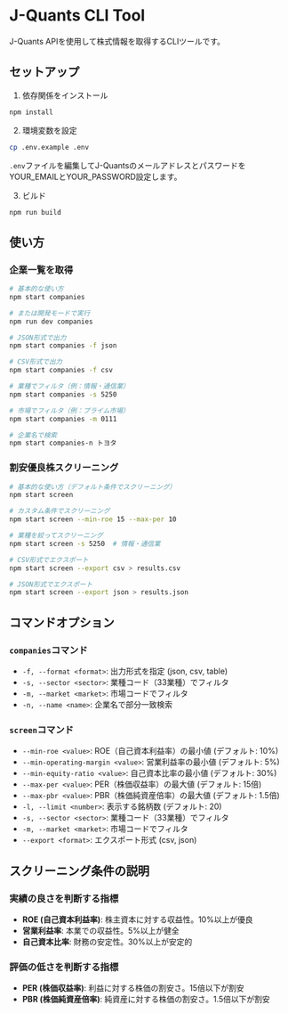 # J-Quants CLI Tool

J-Quants APIを使用して株式情報を取得するCLIツールです。

## セットアップ

1. 依存関係をインストール
```bash
npm install
```

2. 環境変数を設定
```bash
cp .env.example .env
```

`.env`ファイルを編集してJ-QuantsのメールアドレスとパスワードをYOUR_EMAILとYOUR_PASSWORD設定します。

3. ビルド
```bash
npm run build
```

## 使い方

### 企業一覧を取得
```bash
# 基本的な使い方
npm start companies

# または開発モードで実行
npm run dev companies

# JSON形式で出力
npm start companies -f json

# CSV形式で出力
npm start companies -f csv

# 業種でフィルタ（例：情報・通信業）
npm start companies -s 5250

# 市場でフィルタ（例：プライム市場）
npm start companies -m 0111

# 企業名で検索
npm start companies-n トヨタ
```

### 割安優良株スクリーニング
```bash
# 基本的な使い方（デフォルト条件でスクリーニング）
npm start screen

# カスタム条件でスクリーニング
npm start screen --min-roe 15 --max-per 10

# 業種を絞ってスクリーニング
npm start screen -s 5250  # 情報・通信業

# CSV形式でエクスポート
npm start screen --export csv > results.csv

# JSON形式でエクスポート
npm start screen --export json > results.json
```

## コマンドオプション

### `companies`コマンド
- `-f, --format <format>`: 出力形式を指定 (json, csv, table)
- `-s, --sector <sector>`: 業種コード（33業種）でフィルタ
- `-m, --market <market>`: 市場コードでフィルタ
- `-n, --name <name>`: 企業名で部分一致検索

### `screen`コマンド
- `--min-roe <value>`: ROE（自己資本利益率）の最小値 (デフォルト: 10%)
- `--min-operating-margin <value>`: 営業利益率の最小値 (デフォルト: 5%)
- `--min-equity-ratio <value>`: 自己資本比率の最小値 (デフォルト: 30%)
- `--max-per <value>`: PER（株価収益率）の最大値 (デフォルト: 15倍)
- `--max-pbr <value>`: PBR（株価純資産倍率）の最大値 (デフォルト: 1.5倍)
- `-l, --limit <number>`: 表示する銘柄数 (デフォルト: 20)
- `-s, --sector <sector>`: 業種コード（33業種）でフィルタ
- `-m, --market <market>`: 市場コードでフィルタ
- `--export <format>`: エクスポート形式 (csv, json)

## スクリーニング条件の説明

### 実績の良さを判断する指標
- **ROE (自己資本利益率)**: 株主資本に対する収益性。10%以上が優良
- **営業利益率**: 本業での収益性。5%以上が健全
- **自己資本比率**: 財務の安定性。30%以上が安定的

### 評価の低さを判断する指標
- **PER (株価収益率)**: 利益に対する株価の割安さ。15倍以下が割安
- **PBR (株価純資産倍率)**: 純資産に対する株価の割安さ。1.5倍以下が割安
